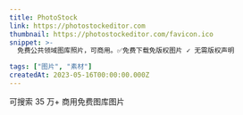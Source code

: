 ```yaml
---
title: PhotoStock
link: https://photostockeditor.com
thumbnail: https://photostockeditor.com/favicon.ico
snippet: >-
  免费公共领域图库照片，可商用。✅免费下载免版权图片 ✓ 无需版权声明

tags: ["图片", "素材"]
createdAt: 2023-05-16T00:00:00.000Z
---
```

可搜索 35 万+ 商用免费图库图片